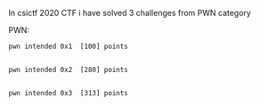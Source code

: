 In csictf 2020   CTF i have solved 3 challenges from  PWN  category

PWN:

    pwn intended 0x1  [100] points


    pwn intended 0x2  [280] points
    

    pwn intended 0x3  [313] points